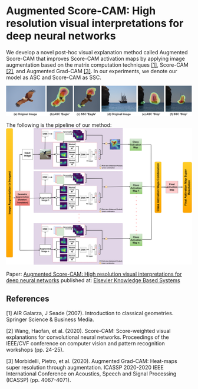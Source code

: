 # Augmented Score-CAM: High resolution visual interpretations for deep neural networks

We develop a novel post-hoc visual explanation method called Augmented Score-CAM that improves Score-CAM activation maps by applying image augmentation based on the matrix computation techniques [[1]](#1), Score-CAM [[2]](#2), and Augmented Grad-CAM [[3]](#3). In our experiments, we denote our model as ASC and Score-CAM as SSC.

![My Image](pics/Comparison.png)

The following is the pipeline of our method:
![My Image](pics/Pipeline.png)

Paper: [Augmented Score-CAM: High resolution visual interpretations for
deep neural networks](https://doi.org/10.1016/j.knosys.2022.109287) published at: [Elsevier Knowledge Based Systems](https://www.journals.elsevier.com/knowledge-based-systems)
## References
<a id="1">[1]</a> 
AIR Galarza, J Seade (2007). 
Introduction to classical geometries. 
Springer Science & Business Media.

<a id="2">[2]</a> 
Wang, Haofan, et al. (2020). 
Score-CAM: Score-weighted visual explanations for convolutional neural networks. 
Proceedings of the IEEE/CVF conference on computer vision and pattern recognition workshops (pp. 24-25).

<a id="3">[3]</a> 
Morbidelli, Pietro, et al. (2020). 
Augmented Grad-CAM: Heat-maps super resolution through augmentation. 
ICASSP 2020-2020 IEEE International Conference on Acoustics, Speech and Signal Processing (ICASSP) (pp. 4067-4071).
